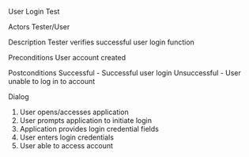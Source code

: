 User Login Test

Actors
Tester/User

Description
Tester verifies successful user login function

Preconditions
User account created

Postconditions
Successful - Successful user login
Unsuccessful - User unable to log in to account

Dialog
1. User opens/accesses application
2. User prompts application to initiate login
3. Application provides login credential fields
4. User enters login credentials
5. User able to access account
